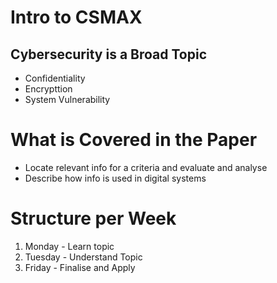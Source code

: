 # Intro to CSMAX

## Cybersecurity is a Broad Topic

- Confidentiality
- Encrypttion
- System Vulnerability

# What is Covered in the Paper

- Locate relevant info for a criteria and evaluate and analyse
- Describe how info is used in digital systems

# Structure per Week

1. Monday - Learn topic
2. Tuesday - Understand Topic
3. Friday - Finalise and Apply
